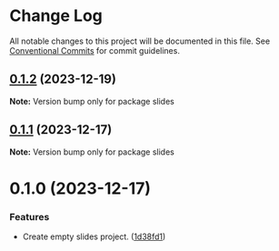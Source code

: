 # Change Log

All notable changes to this project will be documented in this file.
See [Conventional Commits](https://conventionalcommits.org) for commit guidelines.

## [0.1.2](https://github.com/lean-ng/training/compare/slides@0.1.1...slides@0.1.2) (2023-12-19)

**Note:** Version bump only for package slides

## [0.1.1](https://github.com/lean-ng/training/compare/slides@0.1.0...slides@0.1.1) (2023-12-17)

**Note:** Version bump only for package slides

# 0.1.0 (2023-12-17)

### Features

- Create empty slides project. ([1d38fd1](https://github.com/lean-ng/training/commit/1d38fd137dc63026384c4636b141d369274c8757))

